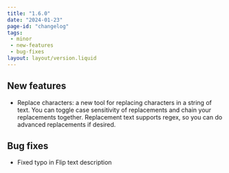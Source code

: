 ```yaml
---
title: "1.6.0"
date: "2024-01-23"
page-id: "changelog"
tags: 
 - minor
 - new-features
 - bug-fixes
layout: layout/version.liquid
---
```

## New features
- Replace characters: a new tool for replacing characters in a string of text. You can toggle case sensitivity of replacements and chain your replacements together. Replacement text supports regex, so you can do advanced replacements if desired.

## Bug fixes
- Fixed typo in Flip text description